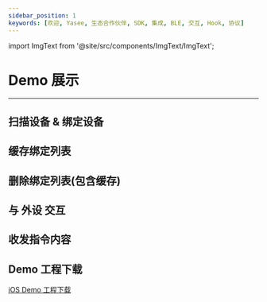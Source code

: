 ```yaml
---
sidebar_position: 1
keywords: [欢迎, Yasee, 生态合作伙伴, SDK, 集成, BLE, 交互, Hook, 协议]
---
```



import ImgText from '@site/src/components/ImgText/ImgText';

# Demo 展示
--- 



## 扫描设备 & 绑定设备
<ImgText width={360} src="/img/绑定设备.gif" text="<h2>步骤解释:</h2>1. 打开App展示的是已绑定设备列表<br><br>2.点击右上角 搜索 按钮进入搜索页面<br><br>3.在搜索到的设备中找到想要连接的设备<br><br>4.点击 链接 按钮 绑定&连接 设备<br><br>5. 已绑列表 已存在绑定设备"/>


## 缓存绑定列表
<ImgText width={360} src="/img/缓存绑定.gif" text="<h2>步骤解释:</h2>1. 打开App展示的是已绑定设备列表<br><br>2.如果之前已经绑定过设备,这里会首先展示已缓存的设备<br><br>" right={true}/>


## 删除绑定列表(包含缓存)
<ImgText width={360} src="/img/删除绑定.gif" text="<h2>步骤解释:</h2>1. 打开App展示的是已绑定设备列表<br><br>2.如果之前已经绑定过设备,这里会首先展示已缓存的设备<br><br>3.如果希望删除绑定列表,可左滑删除" />


## 与 外设 交互
<ImgText width={360} src="/img/外设交互.gif" text="<h2>步骤解释:</h2>1. 打开App展示的是已绑定设备列表<br><br>2.点击想要交互的外设设备,此时进入设备详情页面;在此可展示交互的详细信息<br><br>3.底部检测项菜单为此设备支持的检测项目,<br><br>4. 底部的检测项目长按可以呼出交互的指令<br><br>5. 电极指令可进行设备交互" right={true} />


## 收发指令内容
<ImgText width={360} src="/img/data_p_p.gif" text="<h2>步骤解释:</h2>1. 进入绑定列表,查看已连接的设备<br><br>2.点击想要交互的外设设备,此时进入设备详情页面;在此可展示交互的详细信息<br><br>3.底部检测项菜单为此设备支持的检测项目,<br><br>4. 底部的检测项目长按可以呼出交互的指令<br><br>5. 电极指令可进行设备交互<br><br>6. 开始点击血压中的开始测量指令<br><br>7. 上半部分会展示指令相关的内容(可视化)<br><br> 8. 指令分为交互式(血压、肺功能、尿液、血氧等)、被动接收式两种<br><br>9. 通过交互和 被动接收的信息都会展示在屏幕的上半部分" />


## Demo 工程下载 
[iOS Demo 工程下载](/files/yasee_ios_demo.zip)